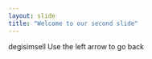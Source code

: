 ```yaml
---
layout: slide
title: "Welcome to our second slide"
---
```

degisimsell
Use the left arrow to go back
